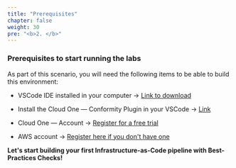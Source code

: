 ```yaml
---
title: "Prerequisites"
chapter: false
weight: 30
pre: "<b>2. </b>"
---
```


### Prerequisites to start running the labs
As part of this scenario, you will need the following items to be able to build this environment:

- VSCode IDE installed in your computer -> [Link to download](https://code.visualstudio.com/download)

- Install the Cloud One — Conformity Plugin in your VSCode -> [Link](https://marketplace.visualstudio.com/items?itemName=raphaelbottino.cc-template-scanner)

- Cloud One — Account -> [Register for a free trial](https://cloudone.trendmicro.com/SignUp.screen#)

- AWS account -> [Register here if you don't have one](https://portal.aws.amazon.com/billing/signup#/start)

**Let's start building your first Infrastructure-as-Code pipeline with Best-Practices Checks!**
